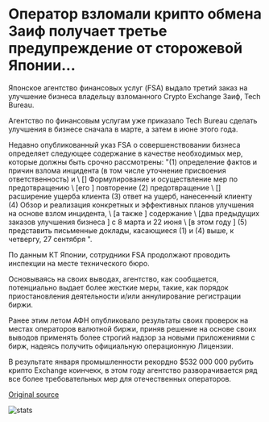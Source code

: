 # Оператор взломали крипто обмена Заиф получает третье предупреждение от сторожевой Японии...

Японское агентство финансовых услуг (FSA) выдало третий заказ на улучшение бизнеса владельцу взломанного Crypto Exchange Заиф, Tech Bureau.

Агентство по финансовым услугам уже приказало Tech Bureau сделать улучшения в бизнесе сначала в марте, а затем в июне этого года.

Недавно опубликованный указ FSA о совершенствовании бизнеса определяет следующее содержание в качестве необходимых мер, которые должны быть срочно рассмотрены: "(1) определение фактов и причин взлома инцидента (в том числе уточнение присвоения ответственность) и \ [\] Формулирование и осуществление мер по предотвращению \ [его \] повторение (2) предотвращение \ [\] расширение ущерба клиента (3) ответ на ущерб, нанесенный клиенту (4) Обзор и реализация конкретных и эффективных планов улучшения на основе взлом инцидента, \ [а также \] содержание \ [два предыдущих заказов улучшения бизнеса \] с 8 марта и 22 июня \ [в этом году \] (5) представить письменные доклады, касающиеся (1) и (4) выше, к четвергу, 27 сентября ".

По данным КТ Японии, сотрудники FSA продолжают проводить инспекции на месте технического бюро.

Основываясь на своих выводах, агентство, как сообщается, потенциально выдает более жесткие меры, такие, как порядок приостановления деятельности и/или аннулирование регистрации биржи.

Ранее этим летом АФН опубликовало результаты своих проверок на местах операторов валютной биржи, приняв решение на основе своих выводов применять более строгий надзор за новыми приложениями с бирж, надеясь получить официальную операционную Лицензии.

В результате января промышленности рекордно $532 000 000 рубить крипто Exchange коинчекк, в этом году агентство разворачивается ряд все более требовательных мер для отечественных операторов.

[Original source](https://cointelegraph.com/news/operator-of-hacked-crypto-exchange-zaif-gets-third-warning-from-japans-watchdog)

![stats](https://c.statcounter.com/11760860/0/a89fa40b/1/ "stats")